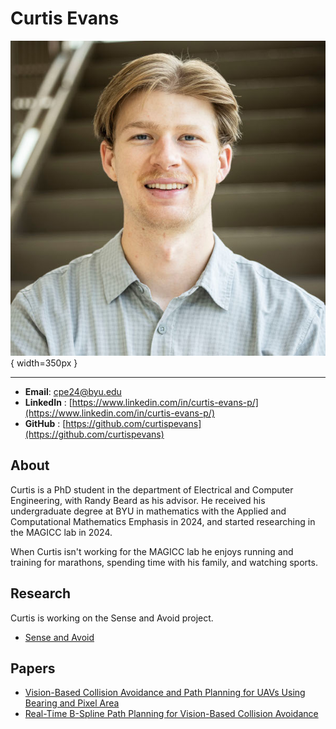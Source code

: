 # Curtis Evans

![](../assets/curtis_evans.jpg){ width=350px }

---

- **Email**: cpe24@byu.edu
- **LinkedIn** : [https://www.linkedin.com/in/curtis-evans-p/](https://www.linkedin.com/in/curtis-evans-p/)
- **GitHub** : [https://github.com/curtispevans](https://github.com/curtispevans)

## About

Curtis is a PhD student in the department of Electrical and Computer Engineering, with Randy Beard as his advisor.
He received his undergraduate degree at BYU in mathematics with the Applied and Computational Mathematics Emphasis in 2024, and started researching in the MAGICC lab in 2024.

When Curtis isn't working for the MAGICC lab he enjoys running and training for marathons, spending time with his family, and watching sports.

## Research

Curtis is working on the Sense and Avoid project.

- [Sense and Avoid](../../research/projects/sense_and_avoid_for_unmanned_aircraft_systems.md)

## Papers

- [Vision-Based Collision Avoidance and Path Planning for UAVs Using Bearing and Pixel Area](https://ieeexplore.ieee.org/abstract/document/11007929)
- [Real-Time B-Spline Path Planning for Vision-Based Collision Avoidance](https://ieeexplore.ieee.org/abstract/document/11028267)


